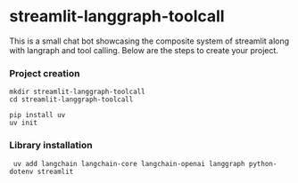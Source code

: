 # streamlit-langgraph-toolcall

This is a small chat bot showcasing the composite system of streamlit along with langraph and tool calling. Below are the steps to create your project.

### Project creation

```
mkdir streamlit-langgraph-toolcall
cd streamlit-langgraph-toolcall

pip install uv
uv init
```

### Library installation

```
 uv add langchain langchain-core langchain-openai langgraph python-dotenv streamlit

```
